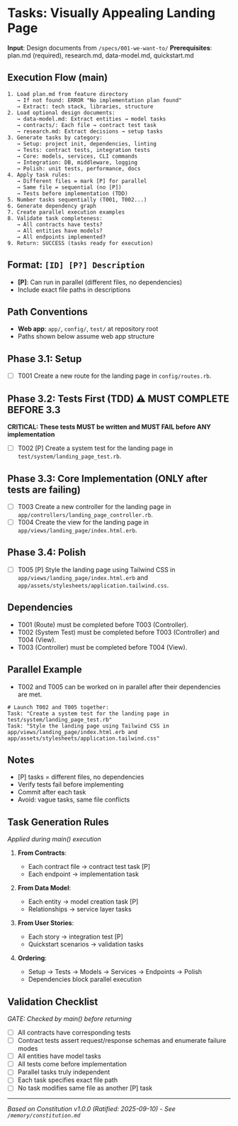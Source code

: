 # Tasks: Visually Appealing Landing Page

**Input**: Design documents from `/specs/001-we-want-to/`
**Prerequisites**: plan.md (required), research.md, data-model.md, quickstart.md

## Execution Flow (main)

```
1. Load plan.md from feature directory
   → If not found: ERROR "No implementation plan found"
   → Extract: tech stack, libraries, structure
2. Load optional design documents:
   → data-model.md: Extract entities → model tasks
   → contracts/: Each file → contract test task
   → research.md: Extract decisions → setup tasks
3. Generate tasks by category:
   → Setup: project init, dependencies, linting
   → Tests: contract tests, integration tests
   → Core: models, services, CLI commands
   → Integration: DB, middleware, logging
   → Polish: unit tests, performance, docs
4. Apply task rules:
   → Different files = mark [P] for parallel
   → Same file = sequential (no [P])
   → Tests before implementation (TDD)
5. Number tasks sequentially (T001, T002...)
6. Generate dependency graph
7. Create parallel execution examples
8. Validate task completeness:
   → All contracts have tests?
   → All entities have models?
   → All endpoints implemented?
9. Return: SUCCESS (tasks ready for execution)
```

## Format: `[ID] [P?] Description`

- **[P]**: Can run in parallel (different files, no dependencies)
- Include exact file paths in descriptions

## Path Conventions

- **Web app**: `app/`, `config/`, `test/` at repository root
- Paths shown below assume web app structure

## Phase 3.1: Setup

- [ ] T001 Create a new route for the landing page in `config/routes.rb`.

## Phase 3.2: Tests First (TDD) ⚠️ MUST COMPLETE BEFORE 3.3

**CRITICAL: These tests MUST be written and MUST FAIL before ANY implementation**

- [ ] T002 [P] Create a system test for the landing page in `test/system/landing_page_test.rb`.

## Phase 3.3: Core Implementation (ONLY after tests are failing)

- [ ] T003 Create a new controller for the landing page in `app/controllers/landing_page_controller.rb`.
- [ ] T004 Create the view for the landing page in `app/views/landing_page/index.html.erb`.

## Phase 3.4: Polish

- [ ] T005 [P] Style the landing page using Tailwind CSS in `app/views/landing_page/index.html.erb` and
  `app/assets/stylesheets/application.tailwind.css`.

## Dependencies

- T001 (Route) must be completed before T003 (Controller).
- T002 (System Test) must be completed before T003 (Controller) and T004 (View).
- T003 (Controller) must be completed before T004 (View).

## Parallel Example

- T002 and T005 can be worked on in parallel after their dependencies are met.

```
# Launch T002 and T005 together:
Task: "Create a system test for the landing page in test/system/landing_page_test.rb"
Task: "Style the landing page using Tailwind CSS in app/views/landing_page/index.html.erb and app/assets/stylesheets/application.tailwind.css"
```

## Notes

- [P] tasks = different files, no dependencies
- Verify tests fail before implementing
- Commit after each task
- Avoid: vague tasks, same file conflicts

## Task Generation Rules

*Applied during main() execution*

1. **From Contracts**:
    - Each contract file → contract test task [P]
    - Each endpoint → implementation task

2. **From Data Model**:
    - Each entity → model creation task [P]
    - Relationships → service layer tasks

3. **From User Stories**:
    - Each story → integration test [P]
    - Quickstart scenarios → validation tasks

4. **Ordering**:
    - Setup → Tests → Models → Services → Endpoints → Polish
    - Dependencies block parallel execution

## Validation Checklist

*GATE: Checked by main() before returning*

- [ ] All contracts have corresponding tests
- [ ] Contract tests assert request/response schemas and enumerate failure modes
- [ ] All entities have model tasks
- [ ] All tests come before implementation
- [ ] Parallel tasks truly independent
- [ ] Each task specifies exact file path
- [ ] No task modifies same file as another [P] task

---
*Based on Constitution v1.0.0 (Ratified: 2025-09-10) - See `/memory/constitution.md`*